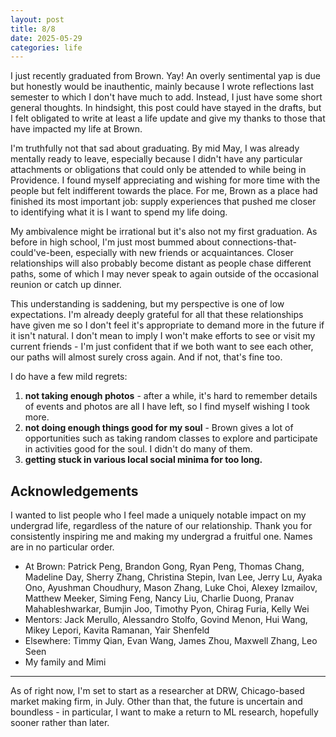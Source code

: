 ```yaml
---
layout: post
title: 8/8
date: 2025-05-29
categories: life
---
```


I just recently graduated from Brown. Yay! An overly sentimental yap is due but honestly would be inauthentic, mainly because I wrote reflections last semester to which I don't have much to add. Instead, I just have some short general thoughts. In hindsight, this post could have stayed in the drafts, but I felt obligated to write at least a life update and give my thanks to those that have impacted my life at Brown.

I'm truthfully not that sad about graduating. By mid May, I was already mentally ready to leave, especially because I didn't have any particular attachments or obligations that could only be attended to while being in Providence. I found myself appreciating and wishing for more time with the people but felt indifferent towards the place. For me, Brown as a place had finished its most important job: supply experiences that pushed me closer to identifying what it is I want to spend my life doing.

My ambivalence might be irrational but it's also not my first graduation. As before in high school, I'm just most bummed about connections-that-could've-been, especially with new friends or acquaintances. Closer relationships will also probably become distant as people chase different paths, some of which I may never speak to again outside of the occasional reunion or catch up dinner.

This understanding is saddening, but my perspective is one of low expectations. I'm already deeply grateful for all that these relationships have given me so I don't feel it's appropriate to demand more in the future if it isn't natural. I don't mean to imply I won't make efforts to see or visit my current friends - I'm just confident that if we both want to see each other, our paths will almost surely cross again. And if not, that's fine too.

I do have a few mild regrets:
1. **not taking enough photos** - after a while, it's hard to remember details of events and photos are all I have left, so I find myself wishing I took more. 
2. **not doing enough things good for my soul** - Brown gives a lot of opportunities such as taking random classes to explore and participate in activities good for the soul. I didn't do many of them.
3. **getting stuck in various local social minima for too long.**

## Acknowledgements
I wanted to list people who I feel made a uniquely notable impact on my undergrad life, regardless of the nature of our relationship. Thank you for consistently inspiring me and making my undergrad a fruitful one. Names are in no particular order.

- At Brown: Patrick Peng, Brandon Gong, Ryan Peng, Thomas Chang, Madeline Day, Sherry Zhang, Christina Stepin, Ivan Lee, Jerry Lu, Ayaka Ono, Ayushman Choudhury, Mason Zhang, Luke Choi, Alexey Izmailov, Matthew Meeker, Siming Feng, Nancy Liu, Charlie Duong, Pranav Mahableshwarkar, Bumjin Joo, Timothy Pyon, Chirag Furia, Kelly Wei
- Mentors: Jack Merullo, Alessandro Stolfo, Govind Menon, Hui Wang, Mikey Lepori, Kavita Ramanan, Yair Shenfeld
- Elsewhere: Timmy Qian, Evan Wang, James Zhou, Maxwell Zhang, Leo Seen
- My family and Mimi

---
As of right now, I'm set to start as a researcher at DRW, Chicago-based market making firm, in July. Other than that, the future is uncertain and boundless - in particular, I want to make a return to ML research, hopefully sooner rather than later.